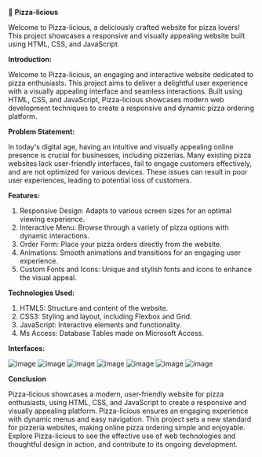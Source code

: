 🍕 **Pizza-licious**

Welcome to Pizza-licious, a deliciously crafted website for pizza lovers! 
This project showcases a responsive and visually appealing website built using HTML, CSS, and JavaScript.

**Introduction:**

Welcome to Pizza-licious, an engaging and interactive website dedicated to pizza enthusiasts. This project aims to deliver a delightful user experience with a visually appealing interface and seamless interactions. Built using HTML, CSS, and JavaScript, Pizza-licious showcases modern web development techniques to create a responsive and dynamic pizza ordering platform.

**Problem Statement:**

In today's digital age, having an intuitive and visually appealing online presence is crucial for businesses, including pizzerias. Many existing pizza websites lack user-friendly interfaces, fail to engage customers effectively, and are not optimized for various devices. These issues can result in poor user experiences, leading to potential loss of customers.

**Features:** 
1. Responsive Design: Adapts to various screen sizes for an optimal viewing experience.
2. Interactive Menu: Browse through a variety of pizza options with dynamic interactions.
3. Order Form: Place your pizza orders directly from the website.
4. Animations: Smooth animations and transitions for an engaging user experience.
5. Custom Fonts and Icons: Unique and stylish fonts and icons to enhance the visual appeal.

**Technologies Used:**
1. HTML5: Structure and content of the website.
2. CSS3: Styling and layout, including Flexbox and Grid.
3. JavaScript: Interactive elements and functionality.
4. Ms Access: Database Tables made on Microsoft Access.

**Interfaces:**

![image](https://github.com/user-attachments/assets/913555a3-db08-4804-8f2f-6289a63d5c78)
![image](https://github.com/user-attachments/assets/e43444c4-228b-4574-b59a-6642237137b8)
![image](https://github.com/user-attachments/assets/132697cf-f724-4c06-abff-1aea9fa4b579)
![image](https://github.com/user-attachments/assets/2d49404c-9059-4be3-83c4-9be1cc9a3f52)
![image](https://github.com/user-attachments/assets/71bde995-28e7-41c7-8a39-04fed1c06978)
![image](https://github.com/user-attachments/assets/c9d4c199-d4b1-4aa0-9814-b7204f3144f4)
![image](https://github.com/user-attachments/assets/42da39e6-d1e0-4e4f-8c12-0f7518de63c7)

**Conclusion**

Pizza-licious showcases a modern, user-friendly website for pizza enthusiasts, using HTML, CSS, and JavaScript to create a responsive and visually appealing platform. Pizza-licious ensures an engaging experience with dynamic menus and easy navigation. This project sets a new standard for pizzeria websites, making online pizza ordering simple and enjoyable. Explore Pizza-licious to see the effective use of web technologies and thoughtful design in action, and contribute to its ongoing development.
